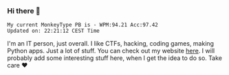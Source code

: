 ### Hi there 👋
<!-- PB START -->
```
My current MonkeyType PB is - WPM:94.21 Acc:97.42
Updated on: 22:21:12 CEST Time
```
<!-- PB END -->
I'm an IT person, just overall. I like CTFs, hacking, coding games, making Python apps. Just a lot of stuff.
You can check out my website [here](https://skill3472.github.io/).
I will probably add some interesting stuff here, when I get the idea to do so. Take care ❤️
